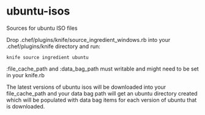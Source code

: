ubuntu-isos
============

Sources for ubuntu ISO files

Drop .chef/plugins/knife/source_ingredient_windows.rb
into your .chef/plugins/knife directory and run:

```
knife source ingredient ubuntu
```

:file_cache_path and :data_bag_path must writable and might need to be set in your knife.rb

The latest versions of ubuntu isos will be downloaded into
your file_cache_path and your data bag path will get an ubuntu directory
created which will be populated with data bag items for each version
of ubuntu that is downloaded.

